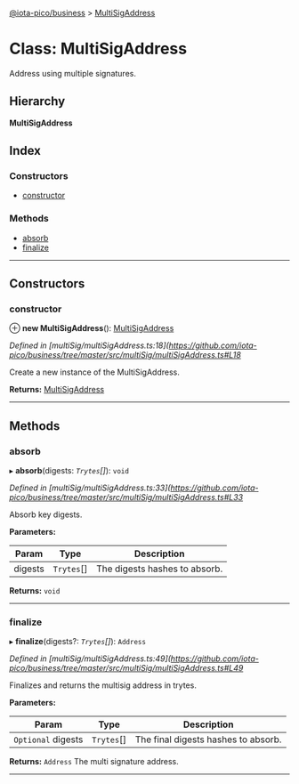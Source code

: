 [@iota-pico/business](../README.md) > [MultiSigAddress](../classes/multisigaddress.md)

# Class: MultiSigAddress

Address using multiple signatures.

## Hierarchy

**MultiSigAddress**

## Index

### Constructors

* [constructor](multisigaddress.md#constructor)

### Methods

* [absorb](multisigaddress.md#absorb)
* [finalize](multisigaddress.md#finalize)

---

## Constructors

<a id="constructor"></a>

###  constructor

⊕ **new MultiSigAddress**(): [MultiSigAddress](multisigaddress.md)

*Defined in [multiSig/multiSigAddress.ts:18](https://github.com/iota-pico/business/tree/master/src/multiSig/multiSigAddress.ts#L18*

Create a new instance of the MultiSigAddress.

**Returns:** [MultiSigAddress](multisigaddress.md)

___

## Methods

<a id="absorb"></a>

###  absorb

▸ **absorb**(digests: *`Trytes`[]*): `void`

*Defined in [multiSig/multiSigAddress.ts:33](https://github.com/iota-pico/business/tree/master/src/multiSig/multiSigAddress.ts#L33*

Absorb key digests.

**Parameters:**

| Param | Type | Description |
| ------ | ------ | ------ |
| digests | `Trytes`[] |  The digests hashes to absorb. |

**Returns:** `void`

___
<a id="finalize"></a>

###  finalize

▸ **finalize**(digests?: *`Trytes`[]*): `Address`

*Defined in [multiSig/multiSigAddress.ts:49](https://github.com/iota-pico/business/tree/master/src/multiSig/multiSigAddress.ts#L49*

Finalizes and returns the multisig address in trytes.

**Parameters:**

| Param | Type | Description |
| ------ | ------ | ------ |
| `Optional` digests | `Trytes`[] |  The final digests hashes to absorb. |

**Returns:** `Address`
The multi signature address.

___

